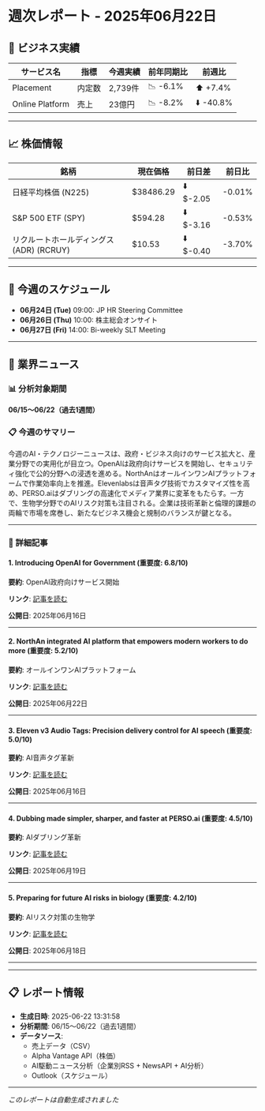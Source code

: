 # 週次レポート - 2025年06月22日

## 💼 ビジネス実績

| サービス名 | 指標 | 今週実績 | 前年同期比 | 前週比 |
|------------|------|----------|------------|--------|
| Placement | 内定数 | 2,739件 | 📉 -6.1% | ⬆️ +7.4% |
| Online Platform | 売上 | 23億円 | 📉 -8.2% | ⬇️ -40.8% |

---

## 📈 株価情報

| 銘柄 | 現在価格 | 前日差 | 前日比 |
|------|----------|--------|--------|
| 日経平均株価 (N225) | $38486.29 | ⬇️ $-2.05 | -0.01% |
| S&P 500 ETF (SPY) | $594.28 | ⬇️ $-3.16 | -0.53% |
| リクルートホールディングス (ADR) (RCRUY) | $10.53 | ⬇️ $-0.40 | -3.70% |

---

## 📅 今週のスケジュール

- **06月24日 (Tue)** 09:00: JP HR Steering Committee
- **06月26日 (Thu)** 10:00: 株主総会オンサイト
- **06月27日 (Fri)** 14:00: Bi-weekly SLT Meeting


---

## 📰 業界ニュース

### 📊 分析対象期間
**06/15〜06/22（過去1週間）**

### 📋 今週のサマリー

今週のAI・テクノロジーニュースは、政府・ビジネス向けのサービス拡大と、産業分野での実用化が目立つ。OpenAIは政府向けサービスを開始し、セキュリティ強化で公的分野への浸透を進める。NorthAnはオールインワンAIプラットフォームで作業効率向上を推進。Elevenlabsは音声タグ技術でカスタマイズ性を高め、PERSO.aiはダブリングの高速化でメディア業界に変革をもたらす。一方で、生物学分野でのAIリスク対策も注目される。企業は技術革新と倫理的課題の両輪で市場を席巻し、新たなビジネス機会と規制のバランスが鍵となる。

---

### 📄 詳細記事

#### 1. Introducing OpenAI for Government (重要度: 6.8/10)

**要約**: OpenAI政府向けサービス開始

**リンク**: [記事を読む](https://openai.com/global-affairs/introducing-openai-for-government)

**公開日**: 2025年06月16日

---

#### 2. NorthAn integrated AI platform that empowers modern workers to do more (重要度: 5.2/10)

**要約**: オールインワンAIプラットフォーム

**リンク**: [記事を読む](https://cohere.com/north)

**公開日**: 2025年06月22日

---

#### 3. Eleven v3 Audio Tags: Precision delivery control for AI speech (重要度: 5.0/10)

**要約**: AI音声タグ革新

**リンク**: [記事を読む](https://elevenlabs.io/blog/eleven-v3-audio-tags-precision-delivery-control-for-ai-speech)

**公開日**: 2025年06月16日

---

#### 4. Dubbing made simpler, sharper, and faster at PERSO.ai (重要度: 4.5/10)

**要約**: AIダブリング革新

**リンク**: [記事を読む](https://elevenlabs.io/blog/persoai)

**公開日**: 2025年06月19日

---

#### 5. Preparing for future AI risks in biology (重要度: 4.2/10)

**要約**: AIリスク対策の生物学

**リンク**: [記事を読む](https://openai.com/index/preparing-for-future-ai-capabilities-in-biology)

**公開日**: 2025年06月18日

---



---

## 📋 レポート情報

- **生成日時**: 2025-06-22 13:31:58
- **分析期間**: 06/15〜06/22（過去1週間）
- **データソース**: 
  - 売上データ（CSV）
  - Alpha Vantage API（株価）
  - AI駆動ニュース分析（企業別RSS + NewsAPI + AI分析）
  - Outlook（スケジュール）

---

*このレポートは自動生成されました*
